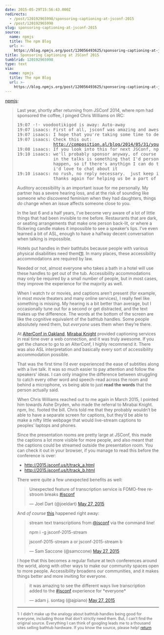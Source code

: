 ```yaml
---
date: 2015-05-29T15:56:43.000Z
redirects:
  - /post/120192965998/sponsoring-captioning-at-jsconf-2015
  - /post/120192965998
slug: sponsoring-captioning-at-jsconf-2015
source:
  name: npmjs
  title: The npm Blog
  url: >-
    https://blog.npmjs.org/post/120056493625/sponsoring-captioning-at-jsconf-2015
title: Sponsoring Captioning at JSConf 2015
tumblrid: 120192965998
type: text
via:
  name: npmjs
  title: The npm Blog
  url: >-
    https://blog.npmjs.org/post/120056493625/sponsoring-captioning-at-jsconf-2015
---
```

<p><a href="http://blog.npmjs.org/post/120056493625/sponsoring-captioning-at-jsconf-2015" class="tumblr_blog">npmjs</a>:</p>

<blockquote><p>Last year, shortly after returning from JSConf 2014, where npm had sponsored the coffee, I pinged Chris Williams on IRC:</p>

<pre>19:07 -!- voodootikigod is away: Auto-away
19:07 isaacs: First of all, jsconf was amazing and awesome, as always
19:07 isaacs: I hope that you're taking some time to decompress :)
19:07 isaacs: Check this out:
              <a href="http://composition.al/blog/2014/05/31/your-next-conference-should-have-real-time-captioning/">http://composition.al/blog/2014/05/31/your-next-conference-should-have-real-time-captioning/</a>
19:08 isaacs: If you look into this for next JSConf, npm will sponsor it.
19:10 isaacs: we'll probably sponsor anyway, of course :)  but i mean, having CARTs
              in the talks is something that I'd personally want to try to help make
              happen, so if there's anythign I can do to help with that specifically,
              i'd love to chat about it
19:10 isaacs: no rush, no reply necessary.  just keep in mind for next year :)
              thanks again for helping us be a part of it.</pre>

<p>Auditory accessibility is an important issue for me personally.  My partner has a severe hearing loss, and at the risk of sounding like someone who discovered feminism when they had daughters, things <em>do</em> change when an issue affects someone close to you.</p>

<p>In the last 6 and a half years, I’ve become very aware of a lot of little things that had been invisible to me before.  Restaurants that are dark, or seating arrangements that make one person back-lit, or where a flickering candle makes it impossible to see a speaker’s lips.  I’ve even learned a bit of ASL, enough to have a halfway decent conversation when talking is impossible.</p>

<p>Hotels put handles in their bathtubs because people with various physical disabilities need them<small style="font-size:90%"><a href="#accessibility-fn-1" id="accessibility-fn-1-return">[1]</a></small>.  In many places, these accessibility accommodations are required by law.</p>

<p>Needed or not, almost everyone who takes a bath in a hotel will use these handles to get out of the tub.  Accessibility accommodations may only be required by a small number of people, but in most cases, they improve the experience for the majority as well.</p>

<p>When I watch tv or movies, and captions aren’t present (for example, in most movie theaters and many online services), I really feel like something is missing.  My hearing is a bit better than average, but I occasionally tune out for a second or get distracted, and the text makes up the difference.  The words at the bottom of the screen are like the cognitive equivalent of the bathtub handles.  Some people absolutely need them, but <em>everyone</em> uses them when they’re there.</p>

<p>At <a href="http://www.alterconf.com/sessions/sfoakland-ca">AlterConf in Oakland</a>, <a href="http://stenoknight.com/">Mirabai Knight</a> provided captioning services in real time over a web connection, and it was truly awesome.  If you get the chance to go to an AlterConf, I highly recommend it.  There was also ASL interpretation and basically every sort of accessibility accommodation possible.</p>

<p>That was the first time I’d ever experienced the ease of subtitles along with a live talk.  It was so much easier to pay attention and follow the speakers’ ideas.  I can only imagine the difference between struggling to catch every other word and speech-read across the room and behind a microphone, vs being able to just <strong>read the words</strong> that the person actually said.</p>

<p>When Chris Williams reached out to me again in March 2015, I pointed him towards Ashe Dryden, who made the referral to Mirabai Knight.  npm, Inc. footed the bill.  Chris told me that they probably wouldn’t be able to have a separate screen for captions, but they’d be able to make a nifty little webpage that would live-stream captions to peoples’ laptops and phones.</p>

<p>Since the presentation rooms are pretty large at JSConf, this made the captions a lot more visible for more people, and also meant that the captions could be streamed outside the presentation room.  You can check it out in your browser, if you manage to read this before the conference is over:</p>

<ul><li><a href="http://2015.jsconf.us/t/track_a.html">http://2015.jsconf.us/t/track_a.html</a></li>
<li><a href="http://2015.jsconf.us/t/track_b.html">http://2015.jsconf.us/t/track_b.html</a></li>
</ul><p>There were quite a few unexpected benefits as well:</p>

<blockquote class="twitter-tweet" lang="en"><p lang="en" dir="ltr">Unexpected feature of transcription service is FOMO-free restroom breaks <a href="https://twitter.com/hashtag/jsconf?src=hash">#jsconf</a></p>— Joel Dart (@joeldart) <a href="https://twitter.com/joeldart/status/603565261732581376">May 27, 2015</a></blockquote>

<script async src="//platform.twitter.com/widgets.js" charset="utf-8"></script><p>And <em>of course</em> <a href="http://npm.im/jsconf-2015-stream">this</a> happened right away:</p>

<blockquote class="twitter-tweet" lang="en"><p lang="en" dir="ltr">stream text transcriptions from <a href="https://twitter.com/jsconf">@jsconf</a>
via the command line!

npm i -g jsconf-2015-stream

jsconf-2015-stream a 
or
jsconf-2015-stream b</p>— Sam Saccone (@samccone) <a href="https://twitter.com/samccone/status/603615639870304256">May 27, 2015</a></blockquote>

<script async src="//platform.twitter.com/widgets.js" charset="utf-8"></script><p>I hope that this becomes a regular fixture at tech conferences around the world, along with other ways to make our community spaces open to more people.  Accessibility broadens our communities, and it makes things better and more inviting for everyone.</p>

<blockquote class="twitter-tweet" lang="en"><p lang="en" dir="ltr">it was amazing to see the different ways live transcription added to the <a href="https://twitter.com/hashtag/jsconf?src=hash">#jsconf</a> experience for *everyone*</p>— adam j. sontag (@ajpiano) <a href="https://twitter.com/ajpiano/status/603687838215974913">May 27, 2015</a></blockquote>

<script async src="//platform.twitter.com/widgets.js" charset="utf-8"></script><hr><p id="accessibility-fn-1"><small style="font-size:90%">1: I didn’t make up the analogy about bathtub handles being good for everyone, including those that don’t strictly need them.  But, I can’t find the original source.  Everything I can think of googling leads me to a thousand sites selling bathtub hardware.  If you know the source, please help! <a href="#accessibility-fn-1-return">return</a></small></p></blockquote>
